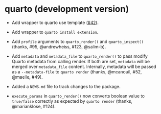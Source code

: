 # quarto (development version)

* Add wrapper to quarto use template ([#42](https://github.com/quarto-dev/quarto-r/issues/42)).

* Add wrapper to `quarto install extension`.

* Add `profile` arguments to `quarto_render()` and `quarto_inspect()` (thanks, #95, @andrewheiss, #123, @salim-b).

* Add `metadata` and `metadata_file` to `quarto_render()` to pass modify Quarto metadata from calling render. If both are set, `metadata` will be merged over `metadata_file` content. Internally, metadata will be passed as a `--metadata-file` to `quarto render` (thanks, @mcanouil, #52, @maelle, #49).

* Added a `NEWS.md` file to track changes to the package.

* `execute_params` in `quarto_render()` now converts boolean value to `true/false` correctly as expected by `quarto render` (thanks, @marianklose, #124).
